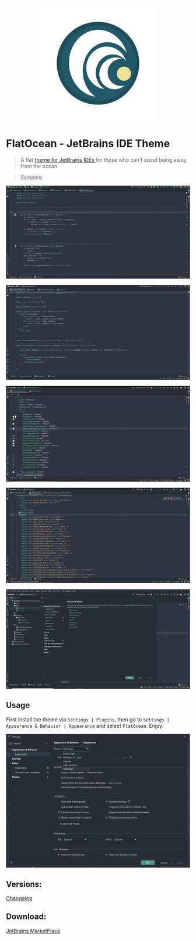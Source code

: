 <p align="center">
  <img width="320" src="https://raw.githubusercontent.com/LucasTempass/FlatOcean/master/resources/META-INF/pluginIcon.svg" />
</p>

# FlatOcean - JetBrains IDE Theme

> A flat [theme for JetBrains IDEs ](https://plugins.jetbrains.com/plugin/14914-flatocean/) for those who can't stand being away from the ocean.

> Samples:

![Java](https://raw.githubusercontent.com/LucasTempass/FlatOcean/master/MISC/JAVA.jpg)

![JS](https://raw.githubusercontent.com/LucasTempass/FlatOcean/master/MISC/JS.jpg)

![JSON](https://raw.githubusercontent.com/LucasTempass/FlatOcean/master/MISC/JSON.jpg)

![XML](https://raw.githubusercontent.com/LucasTempass/FlatOcean/master/MISC/XML.jpg)

![Settings](https://raw.githubusercontent.com/LucasTempass/FlatOcean/master/MISC/SETTINGS.jpg)

## Usage

First install the theme via `Settings | Plugins`, then go to `Settings | Appearance & Behavior | Appearance` and
select `FlatOcean`. Enjoy.

![Setup](https://raw.githubusercontent.com/LucasTempass/FlatOcean/master/MISC/SETUP.jpg)

## Versions:

[Changelog](https://github.com/LucasTempass/FlatOcean/blob/master/CHANGELOG.md)

## Download:

[JetBrains MarketPlace](https://plugins.jetbrains.com/plugin/14914-flatocean/)
